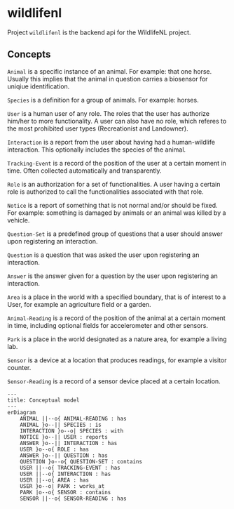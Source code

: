 # wildlifenl

Project `wildlifenl` is the backend api for the WildlifeNL project.

## Concepts

`Animal` is a specific instance of an animal. For example: that one horse. Usually this implies that the animal in question carries a biosensor for uniqiue identification.

`Species` is a definition for a group of animals. For example: horses.

`User` is a human user of any role. The roles that the user has authorize him/her to more functionality. A user can also have no role, which referes to the most prohibited user types (Recreationist and Landowner).

`Interaction` is a report from the user about having had a human-wildlife interaction. This optionally includes the species of the animal.

`Tracking-Event` is a record of the position of the user at a certain moment in time. Often collected automatically and transparently.

`Role` is an authorization for a set of functionalities. A user having a certain role is authorized to call the functionalities associated with that role.

`Notice` is a report of something that is not normal and/or should be fixed. For example: something is damaged by animals or an animal was killed by a vehicle.

`Question-Set` is a predefined group of questions that a user should answer upon registering an interaction.

`Question` is a question that was asked the user upon registering an interaction.

`Answer` is the answer given for a question by the user upon registering an interaction.

`Area` is a place in the world with a specified boundary, that is of interest to a User, for example an agriculture field or a garden.

`Animal-Reading` is a record of the position of the animal at a certain moment in time, including optional fields for accelerometer and other sensors.

`Park` is a place in the world designated as a nature area, for example a living lab.

`Sensor` is a device at a location that produces readings, for example a visitor counter.

`Sensor-Reading` is a record of a sensor device placed at a certain location.


```mermaid
---
title: Conceptual model
---
erDiagram 
    ANIMAL ||--o{ ANIMAL-READING : has
    ANIMAL }o--|| SPECIES : is
    INTERACTION }o--o| SPECIES : with
    NOTICE }o--|| USER : reports
    ANSWER }o--|| INTERACTION : has
    USER }o--o{ ROLE : has
    ANSWER }o--|| QUESTION : has
    QUESTION }o--o{ QUESTION-SET : contains 
    USER ||--o{ TRACKING-EVENT : has
    USER ||--o{ INTERACTION : has
    USER ||--o{ AREA : has
    USER }o--o| PARK : works_at
    PARK |o--o{ SENSOR : contains
    SENSOR ||--o{ SENSOR-READING : has
```

